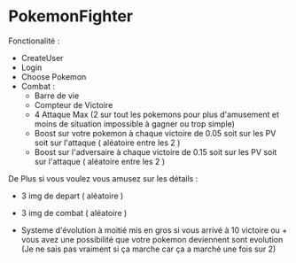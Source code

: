 # PokemonFighter


Fonctionalité :

- CreateUser
- Login
- Choose Pokemon
- Combat :
  - Barre de vie
  - Compteur de Victoire
  - 4 Attaque Max (2 sur tout les pokemons pour plus d'amusement et moins de situation impossible à gagner ou trop simple)
  - Boost sur votre pokemon à chaque victoire de 0.05 soit sur les PV soit sur l'attaque ( aléatoire entre les 2 )
  - Boost sur l'adversaire à chaque victoire de 0.15 soit sur les PV soit sur l'attaque ( aléatoire entre les 2 )


De Plus si vous voulez vous amusez sur les détails :

- 3 img de depart ( aléatoire )
- 3 img de combat ( aléatoire )

- Systeme d'évolution à moitié mis en gros si vous arrivé à 10 victoire ou + vous avez une possibilité que votre pokemon deviennent sont evolution
(Je ne sais pas vraiment si ça marche car ça a marché une fois sur 2)
